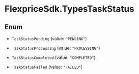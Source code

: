 # FlexpriceSdk.TypesTaskStatus

## Enum


* `TaskStatusPending` (value: `"PENDING"`)

* `TaskStatusProcessing` (value: `"PROCESSING"`)

* `TaskStatusCompleted` (value: `"COMPLETED"`)

* `TaskStatusFailed` (value: `"FAILED"`)


